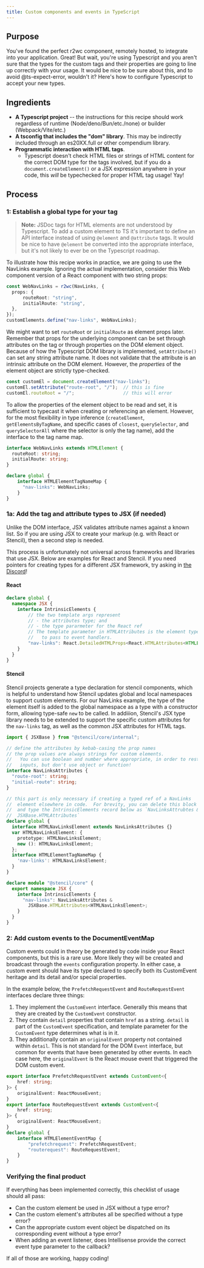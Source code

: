 ```yaml
---
title: Custom components and events in TypeScript
---
```

## Purpose

You've found the perfect r2wc component, remotely hosted, to integrate into your application.  Great!  But wait, you're using Typescript and you aren't sure that the types for the custom tags and their properties are going to line up correctly with your usage.  It would be nice to be sure about this, and to avoid @ts-expect-error, wouldn't it?  Here's how to configure Typescript to accept your new types.
## Ingredients

* **A Typescript project** -- the instructions for this recipe should work regardless of runtime (Node/deno/Bun/etc./none) or builder (Webpack/Vite/etc.)
* **A tsconfig that includes the "dom" library**. This may be indirectly included through an es20XX.full or other compendium library.
* **Programmatic interaction with HTML tags**.
  * Typescript doesn't check HTML files or strings of HTML content for the correct DOM type for the tags involved, but if you do a `document.createElement()` or a JSX expression anywhere in your code, this *will* be typechecked for proper HTML tag usage! Yay!

## Process

### 1: Establish a global type for your tag
> **Note:** JSDoc tags for HTML elements are not understood by Typescript.  To add a custom element to TS it's important to define an API interface instead of using `@element` and `@attribute` tags.  It would be nice to have `@element` be converted into the appropriate interface, but it's not likely to ever be on the Typescript roadmap.

To illustrate how this recipe works in practice, we are going to use the NavLinks example.  Ignoring the actual implementation, consider this Web component version of a React component with two string props:

```ts
const WebNavLinks = r2wc(NavLinks, {
  props: {
      routeRoot: "string",
      initialRoute: "string",
  },
});
customElements.define("nav-links", WebNavLinks);
```

We might want to set `routeRoot` or `initialRoute` as element props later.  Remember that props for the underlying component can be set through attributes on the tag or through properties on the DOM element object.  Because of how the Typescript DOM library is implemented, `setAttribute()` can set any string attribute name.  It does not validate that the attribute is an intrinsic attribute on the DOM element.  However, the *properties* of the element object are strictly type-checked.

```ts
const customEl = document.createElement("nav-links");
customEl.setAttribute("route-root", "/");  // this is fine
customEl.routeRoot = "/";                  // this will error
```

To allow the properties of the element object to be read and set, it is sufficient to typecast it when creating or referencing an element.  However, for the most flexibility in type inference (`createElement`, `getElementsByTagName`, and specific cases of `closest`, `querySelector`, and `querySelectorAll` where the selector is only the tag name), add the interface to the tag name map.

```ts
interface WebNavLinks extends HTMLElement {
  routeRoot: string;
  initialRoute: string;
}

declare global {
    interface HTMLElementTagNameMap {
      "nav-links": WebNavLinks;
    }
}
```

### 1a: Add the tag and attribute types to JSX (if needed)
Unlike the DOM interface, JSX validates attribute names against a known list.  So if you are using JSX to create your markup (e.g. with React or Stencil), then a second step is needed.

This process is unfortunately not universal across frameworks and libraries that use JSX.  Below are examples for React and Stencil.  If you need pointers for creating types for a different JSX framework, try asking in [the Discord](https://discord.gg/NBwjRNed)!
#### React

```ts
declare global {
  namespace JSX {
    interface IntrinsicElements {
        // the two template args represent
        // - the attributes type; and
        // - the type pararmeter for the React ref
        // The template parameter in HTMLAttributes is the element type 
        //   to pass to event handlers.
        "nav-links": React.DetailedHTMLProps<React.HTMLAttributes<HTMLElement>, HTMLElement>
    }
  }
}
```
#### Stencil
Stencil projects generate a type declaration for stencil components, which is helpful to understand how Stencil updates global and local namespaces to support custom elements.  For our NavLinks example, the type of the element itself is added to the global namespace as a type with a constructor form, allowing type-safe `new` to be called.  In addiiion, Stencil's JSX type library needs to be extended to support the specific custom attributes for the `nav-links` tag, as well as the common JSX attributes for HTML tags.

```ts
import { JSXBase } from "@stencil/core/internal";

// define the attributes by kebab-casing the prop names
// the prop values are always strings for custom elements.
//   You can use boolean and number where appropriate, in order to restrict
//   inputs, but don't use object or function!
interface NavLinksAttributes {
  "route-root": string;
  "initial-route": string;
}

// this part is only necessary if creating a typed ref of a NavLinks
//  element elsewhere in code.  For brevity, you can delete this block
//  and type the IntrinsicElements record below as `NavLinksAttrubtes &
//  JSXBase.HTMLAttributes`
declare global {
  interface HTMLNavLinksElement extends NavLinksAttributes {}
  var HTMLNavLinksElement: {
    prototype: HTMLNavLinksElement;
    new (): HTMLNavLinksElement;
  };
  interface HTMLElementTagNameMap {
    'nav-links': HTMLNavLinksElement;
  }
}

declare module "@stencil/core" {
  export namespace JSX {
    interface IntrinsicElements {
      "nav-links": NavLinksAttributes &
        JSXBase.HTMLAttributes<HTMLNavLinksElement>;
    }
  }
}
```

### 2: Add custom events to the DocumentEventMap

Custom events could in theory be generated by code inside your React components, but this is a rare use. More likely they will be created and broadcast through the `events` configuration property.  In either case, a custom event should have its type declared to specify both its CustomEvent heritage and its detail and/or special properties.

In the example below, the `PrefetchRequestEvent` and `RouteRequestEvent` interfaces declare three things:
1. They implement the `CustomEvent` interface.  Generally this means that they are created by the `CustomEvent` constructor.
2. They contain `detail` properties that contain `href` as a string.  `detail` is part of the `CustomEvent` specification, and template parameter for the `CustomEvent` type determines what is in it.
3. They additionally contain an `originalEvent` property not contained within `detail`. This is not standard for the DOM `Event` interface, but common for events that have been generated by other events.  In each case here, the `originalEvent` is the React mouse event that triggered the DOM custom event.

```ts
export interface PrefetchRequestEvent extends CustomEvent<{
    href: string;
}> {
    originalEvent: ReactMouseEvent;
}
export interface RouteRequestEvent extends CustomEvent<{
    href: string;
}> {
    originalEvent: ReactMouseEvent;
}
declare global {
    interface HTMLElementEventMap {
        "prefetchrequest": PrefetchRequestEvent;
        "routerequest": RouteRequestEvent;
    }
}
```

### Verifying the final product
If everything has been implemented correctly, this checklist of usage should all pass:
- Can the custom element be used in JSX without a type error?
- Can the custom element's attributes all be specified without a type error?
- Can the appropriate custom event object be dispatched on its corresponding event without a type error?
- When adding an event listener, does Intellisense provide the correct event type parameter to the callback?

If all of those are working, happy coding!

